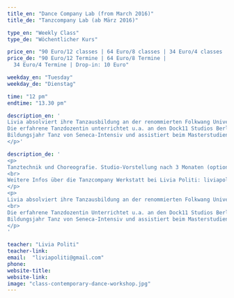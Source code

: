 ```yaml
---
title_en: "Dance Company Lab (from March 2016)"
title_de: "Tanzcompany Lab (ab März 2016)"

type_en: "Weekly Class"
type_de: "Wöchentlicher Kurs"

price_en: "90 Euro/12 classes | 64 Euro/8 classes | 34 Euro/4 classes | Drop-in: 10 Euro"
price_de: "90 Euro/12 Termine | 64 Euro/8 Termine |
  34 Euro/4 Termine | Drop-in: 10 Euro"

weekday_en: "Tuesday"
weekday_de: "Dienstag"

time: "12 pm"
endtime: "13.30 pm"

description_en: '
Livia absolviert ihre Tanzausbildung an der renommierten Folkwang Universität der Künste in Essen unter der Leitung von Pina Bausch. Als Tänzerin, Choreografin und Choreografie Assistentin arbeitete sie in zahlreichen Projekte in Deutschland, U.S.A, Mexiko und Argentinien. <br>
Die erfahrene Tanzdozentin unterrichtet u.a. an den Dock11 Studios Berlin,
Bildungsjahr Tanz von Seneca-Intensiv und assistiert beim Masterstudiengang für Choreografie der Udk Berlin.
</p>'

description_de: '
<p>
Tanztechnik und Choreografie. Studio-Vorstellung nach 3 Monaten (optional).
<br>
Weitere Infos über die Tanzcompany Werkstatt bei Livia Politi: liviapoliti@gmail.com.
</p>
<p>
Livia absolviert ihre Tanzausbildung an der renommierten Folkwang Universität der Künste in Essen unter der Leitung von Pina Bausch. Als Tänzerin, Choreografin und Choreografie Assistentin arbeitete sie in zahlreichen Projekte in Deutschland, U.S.A, Mexiko und Argentinien.
<br>
Die erfahrene Tanzdozentin Unterrichtet u.a. an den Dock11 Studios Berlin,
Bildungsjahr Tanz von Seneca-Intensiv und assistiert beim Masterstudiengang für Choreografie der Udk Berlin.
</p>
'

teacher: "Livia Politi"
teacher-link:
email:  "liviapoliti@gmail.com"
phone:
website-title:
website-link:
image: "class-contemporary-dance-workshop.jpg"
---
```

